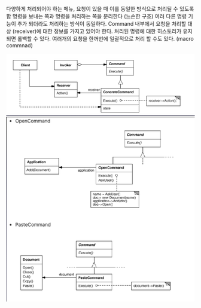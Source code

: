 다양하게 처리되어야 하는 메뉴, 요청이 있을 때 이를 동일한 방식으로 처리될 수 있도록 함
명령을 보내는 쪽과 명령을 처리하는 쪽을 분리한다 (느슨한 구조)
여러 다른 명령 기능이 추가 되더라도 처리하는 방식이 동일하다.
Command 내부에서 요청을 처리할 대상 (receiver)에 대한 정보를 가지고 있어야 한다.
처리된 명령에 대한 히스토리가 유지되면 롤백할 수 있다.
여러개의 요청을 한꺼번에 일괄적으로 처리 할 수도 있다. (macro commnad)

![1](./image/command1.png)
![2](./image/command2.png)